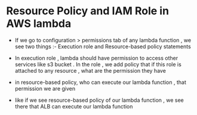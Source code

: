 # Resource Policy and IAM Role in AWS lambda 

- If we go to configuration > permissions tab of any lambda function , we see two things :- Execution role and Resource-based policy statements 

- In execution role , lambda should have permission to access other services like s3 bucket . In the role , we add policy that if this role is attached to any resource , what are the permission they have 


- in resource-based policy, who can execute our lambda function , that permission we are given

- like if we see resource-based policy of our lambda function , we see there that ALB can execute our lambda function 